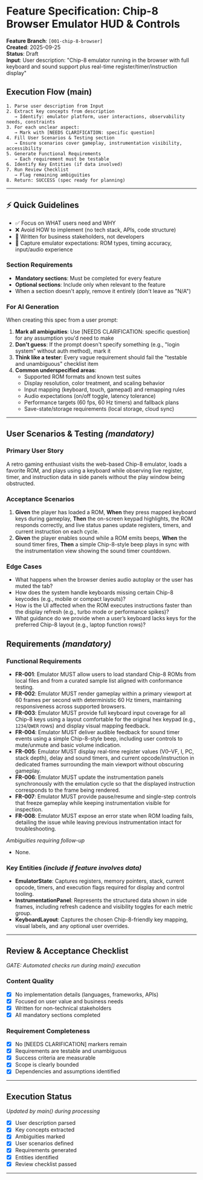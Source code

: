 # Feature Specification: Chip-8 Browser Emulator HUD & Controls

**Feature Branch**: `[001-chip-8-browser]`  
**Created**: 2025-09-25  
**Status**: Draft  
**Input**: User description: "Chip-8 emulator running in the browser with full keyboard and sound support plus real-time register/timer/instruction display"

## Execution Flow (main)
```
1. Parse user description from Input
2. Extract key concepts from description
   → Identify: emulator platform, user interactions, observability needs, constraints
3. For each unclear aspect:
   → Mark with [NEEDS CLARIFICATION: specific question]
4. Fill User Scenarios & Testing section
   → Ensure scenarios cover gameplay, instrumentation visibility, accessibility
5. Generate Functional Requirements
   → Each requirement must be testable
6. Identify Key Entities (if data involved)
7. Run Review Checklist
   → Flag remaining ambiguities
8. Return: SUCCESS (spec ready for planning)
```

---

## ⚡ Quick Guidelines
- ✅ Focus on WHAT users need and WHY
- ❌ Avoid HOW to implement (no tech stack, APIs, code structure)
- 👥 Written for business stakeholders, not developers
- 🎯 Capture emulator expectations: ROM types, timing accuracy, input/audio experience

### Section Requirements
- **Mandatory sections**: Must be completed for every feature
- **Optional sections**: Include only when relevant to the feature
- When a section doesn't apply, remove it entirely (don't leave as "N/A")

### For AI Generation
When creating this spec from a user prompt:
1. **Mark all ambiguities**: Use [NEEDS CLARIFICATION: specific question] for any assumption you'd need to make
2. **Don't guess**: If the prompt doesn't specify something (e.g., "login system" without auth method), mark it
3. **Think like a tester**: Every vague requirement should fail the "testable and unambiguous" checklist item
4. **Common underspecified areas**:
   - Supported ROM formats and known test suites
   - Display resolution, color treatment, and scaling behavior  
   - Input mapping (keyboard, touch, gamepad) and remapping rules
   - Audio expectations (on/off toggle, latency tolerance)
   - Performance targets (60 fps, 60 Hz timers) and fallback plans
   - Save-state/storage requirements (local storage, cloud sync)

---

## User Scenarios & Testing *(mandatory)*

### Primary User Story
A retro gaming enthusiast visits the web-based Chip-8 emulator, loads a favorite ROM, and plays using a keyboard while observing live register, timer, and instruction data in side panels without the play window being obstructed.

### Acceptance Scenarios
1. **Given** the player has loaded a ROM, **When** they press mapped keyboard keys during gameplay, **Then** the on-screen keypad highlights, the ROM responds correctly, and live status panes update registers, timers, and current instruction on each cycle.
2. **Given** the player enables sound while a ROM emits beeps, **When** the sound timer fires, **Then** a simple Chip-8-style beep plays in sync with the instrumentation view showing the sound timer countdown.

### Edge Cases
- What happens when the browser denies audio autoplay or the user has muted the tab?
- How does the system handle keyboards missing certain Chip-8 keycodes (e.g., mobile or compact layouts)?
- How is the UI affected when the ROM executes instructions faster than the display refresh (e.g., turbo mode or performance spikes)?
- What guidance do we provide when a user’s keyboard lacks keys for the preferred Chip-8 layout (e.g., laptop function rows)?

## Requirements *(mandatory)*

### Functional Requirements
- **FR-001**: Emulator MUST allow users to load standard Chip-8 ROMs from local files and from a curated sample list aligned with conformance testing.
- **FR-002**: Emulator MUST render gameplay within a primary viewport at 60 frames per second with deterministic 60 Hz timers, maintaining responsiveness across supported browsers.
- **FR-003**: Emulator MUST provide full keyboard input coverage for all Chip-8 keys using a layout comfortable for the original hex keypad (e.g., `1234`/`QWER` rows) and display visual mapping feedback.
- **FR-004**: Emulator MUST deliver audible feedback for sound timer events using a simple Chip-8-style beep, including user controls to mute/unmute and basic volume indication.
- **FR-005**: Emulator MUST display real-time register values (V0–VF, I, PC, stack depth), delay and sound timers, and current opcode/instruction in dedicated frames surrounding the main viewport without obscuring gameplay.
- **FR-006**: Emulator MUST update the instrumentation panels synchronously with the emulation cycle so that the displayed instruction corresponds to the frame being rendered.
- **FR-007**: Emulator MUST provide pause/resume and single-step controls that freeze gameplay while keeping instrumentation visible for inspection.
- **FR-008**: Emulator MUST expose an error state when ROM loading fails, detailing the issue while leaving previous instrumentation intact for troubleshooting.

*Ambiguities requiring follow-up*
- None.

### Key Entities *(include if feature involves data)*
- **EmulatorState**: Captures registers, memory pointers, stack, current opcode, timers, and execution flags required for display and control tooling.
- **InstrumentationPanel**: Represents the structured data shown in side frames, including refresh cadence and visibility toggles for each metric group.
- **KeyboardLayout**: Captures the chosen Chip-8-friendly key mapping, visual labels, and any optional user overrides.

---

## Review & Acceptance Checklist
*GATE: Automated checks run during main() execution*

### Content Quality
- [x] No implementation details (languages, frameworks, APIs)
- [x] Focused on user value and business needs
- [x] Written for non-technical stakeholders
- [x] All mandatory sections completed

### Requirement Completeness
- [x] No [NEEDS CLARIFICATION] markers remain
- [x] Requirements are testable and unambiguous  
- [x] Success criteria are measurable
- [x] Scope is clearly bounded
- [x] Dependencies and assumptions identified

---

## Execution Status
*Updated by main() during processing*

- [x] User description parsed
- [x] Key concepts extracted
- [x] Ambiguities marked
- [x] User scenarios defined
- [x] Requirements generated
- [x] Entities identified
- [x] Review checklist passed

---
